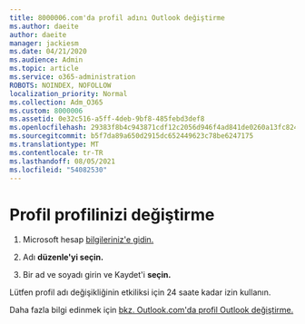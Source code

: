 ```yaml
---
title: 8000006.com'da profil adını Outlook değiştirme
ms.author: daeite
author: daeite
manager: jackiesm
ms.date: 04/21/2020
ms.audience: Admin
ms.topic: article
ms.service: o365-administration
ROBOTS: NOINDEX, NOFOLLOW
localization_priority: Normal
ms.collection: Adm_O365
ms.custom: 8000006
ms.assetid: 0e32c516-a5ff-4deb-9bf8-485febd3def8
ms.openlocfilehash: 29383f8b4c943871cdf12c2056d946f4ad841de0260a13fc824031daa78c0e6a
ms.sourcegitcommit: b5f7da89a650d2915dc652449623c78be6247175
ms.translationtype: MT
ms.contentlocale: tr-TR
ms.lasthandoff: 08/05/2021
ms.locfileid: "54082530"
---
```

# <a name="change-your-profile-name"></a>Profil profilinizi değiştirme

1. Microsoft hesap [bilgileriniz'e gidin.](https://go.microsoft.com/fwlink/p/?linkid=860841)
    
2. Adı **düzenle'yi seçin.** 
    
3. Bir ad ve soyadı girin ve Kaydet'i **seçin.** 
    
Lütfen profil adı değişikliğinin etkiliksi için 24 saate kadar izin kullanın.
  
Daha fazla bilgi edinmek için [bkz. Outlook.com'da profil Outlook değiştirme.](https://go.microsoft.com/fwlink/?linkid=873110)
  

